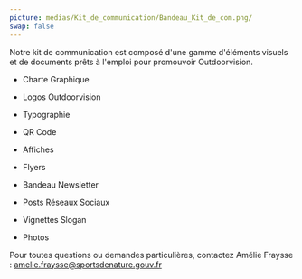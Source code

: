 ```yaml
---
picture: medias/Kit_de_communication/Bandeau_Kit_de_com.png/
swap: false
---
```


Notre kit de communication est composé d'une gamme d'éléments visuels et de documents prêts à l'emploi pour promouvoir Outdoorvision.


- Charte Graphique

- Logos Outdoorvision

- Typographie

- QR Code

- Affiches

- Flyers

- Bandeau Newsletter

- Posts Réseaux Sociaux

- Vignettes Slogan

- Photos

Pour toutes questions ou demandes particulières, contactez Amélie Fraysse : amelie.fraysse@sportsdenature.gouv.fr






